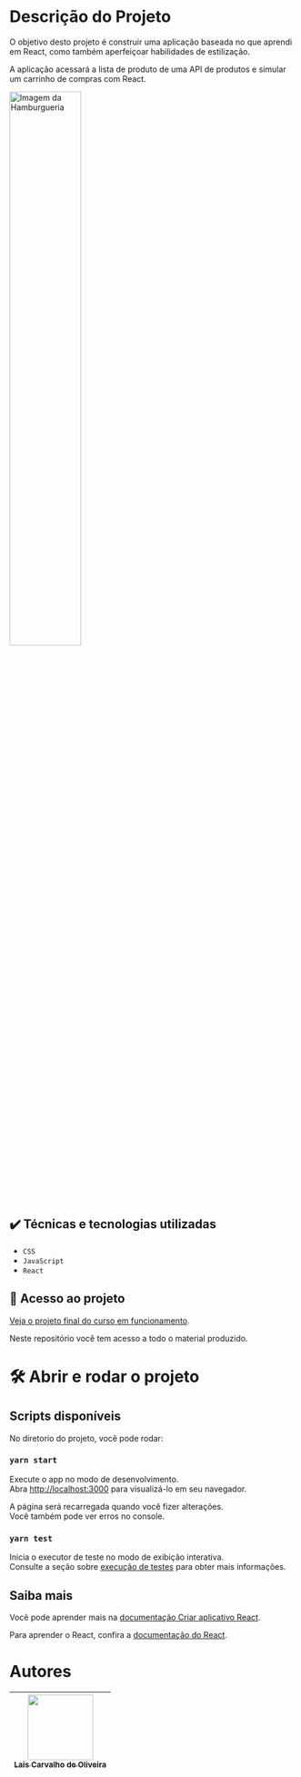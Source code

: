 # Descrição do Projeto

O objetivo desto projeto é construir uma aplicação baseada no que aprendi em React, como também aperfeiçoar habilidades de estilização.

A aplicação acessará a lista de produto de uma API de produtos e simular um carrinho de compras com React.

<img src="https://conteudo-kenzie-fullstack.vercel.app/modulo_3/entregas/entrega_kenzie_burguer/img/entrega_hamburgueria.gif" alt="Imagem da Hamburgueria" width="50%">

## ✔️ Técnicas e tecnologias utilizadas

- `CSS`
- `JavaScript`
- `React`

## 📁 Acesso ao projeto

[Veja o projeto final do curso em funcionamento](https://react-entrega-s1-hamburgueria-da-kenzie-laiscarvo-d4qz6wgyk.vercel.app/).

Neste repositório você tem acesso a todo o material produzido.

# 🛠️ Abrir e rodar o projeto

## Scripts disponíveis

No diretorio do projeto, você pode rodar:

### `yarn start`

Execute o app no modo de desenvolvimento.\
Abra [http://localhost:3000](http://localhost:3000) para visualizá-lo em seu navegador.

A página será recarregada quando você fizer alterações.\
Você também pode ver erros no console.

### `yarn test`

Inicia o executor de teste no modo de exibição interativa.\
Consulte a seção sobre [execução de testes](https://facebook.github.io/create-react-app/docs/running-tests) para obter mais informações.

## Saiba mais

Você pode aprender mais na [documentação Criar aplicativo React](https://facebook.github.io/create-react-app/docs/getting-started).

Para aprender o React, confira a [documentação do React](https://reactjs.org/).

# Autores

| [<img src="https://ca.slack-edge.com/TQZR39SET-U0304KDE54H-13abb78ee401-512" width=115><br><sub>Lais Carvalho de Oliveira</sub>](https://github.com/laiscarvo)
| :---: |


